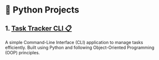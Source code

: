 # 🐍 Python Projects 
## 1. [Task Tracker CLI  📋](https://github.com/onyxwizard/roadmap_sh/tree/main/python_projects/task_tracker)

A simple Command-Line Interface (CLI)  application to manage tasks efficiently. Built using Python and following Object-Oriented Programming (OOP) principles.  
